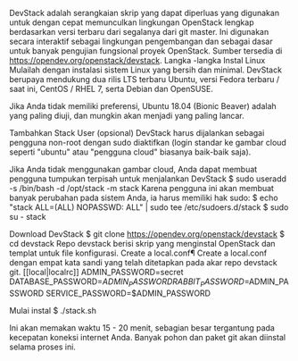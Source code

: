 DevStack
 adalah serangkaian skrip yang dapat diperluas yang digunakan untuk dengan cepat memunculkan lingkungan OpenStack lengkap berdasarkan versi terbaru dari segalanya dari git master. Ini digunakan secara interaktif sebagai lingkungan pengembangan dan sebagai dasar untuk banyak pengujian fungsional proyek OpenStack. Sumber tersedia di https://opendev.org/openstack/devstack.
Langka -langka
Instal Linux
Mulailah dengan instalasi sistem Linux yang bersih dan minimal. DevStack berupaya mendukung dua rilis LTS terbaru Ubuntu, versi Fedora terbaru / saat ini, CentOS / RHEL 7, serta Debian dan OpenSUSE.

Jika Anda tidak memiliki preferensi, Ubuntu 18.04 (Bionic Beaver) adalah yang paling diuji, dan mungkin akan menjadi yang paling lancar.

Tambahkan Stack User (opsional) 
DevStack harus dijalankan sebagai pengguna non-root dengan sudo diaktifkan (login standar ke gambar cloud seperti "ubuntu" atau "pengguna cloud" biasanya baik-baik saja).

Jika Anda tidak menggunakan gambar cloud, Anda dapat membuat pengguna tumpukan terpisah untuk menjalankan DevStack
$ sudo useradd -s /bin/bash -d /opt/stack -m stack
Karena pengguna ini akan membuat banyak perubahan pada sistem Anda, ia harus memiliki hak sudo:
$ echo "stack ALL=(ALL) NOPASSWD: ALL" | sudo tee /etc/sudoers.d/stack
$ sudo su - stack

Download DevStack
$ git clone https://opendev.org/openstack/devstack
$ cd devstack
Repo devstack berisi skrip yang menginstal OpenStack dan templat untuk file konfigurasi.
Create a local.conf¶
Create a local.conf dengan empat kata sandi yang telah ditetapkan pada akar repo devstack git.
[[local|localrc]]
ADMIN_PASSWORD=secret
DATABASE_PASSWORD=$ADMIN_PASSWORD
RABBIT_PASSWORD=$ADMIN_PASSWORD
SERVICE_PASSWORD=$ADMIN_PASSWORD

Mulai instal
$ ./stack.sh

Ini akan memakan waktu 15 - 20 menit, sebagian besar tergantung pada kecepatan koneksi internet Anda. Banyak pohon dan paket git akan diinstal selama proses ini.


